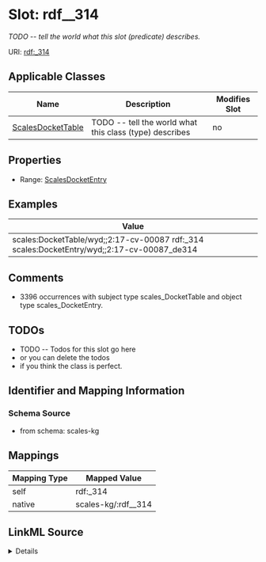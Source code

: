 

# Slot: rdf__314


_TODO -- tell the world what this slot (predicate) describes._





URI: [rdf:_314](http://www.w3.org/1999/02/22-rdf-syntax-ns#_314)



<!-- no inheritance hierarchy -->





## Applicable Classes

| Name | Description | Modifies Slot |
| --- | --- | --- |
| [ScalesDocketTable](../classes/ScalesDocketTable.md) | TODO -- tell the world what this class (type) describes |  no  |







## Properties

* Range: [ScalesDocketEntry](../classes/ScalesDocketEntry.md)






## Examples

| Value |
| --- |
| scales:DocketTable/wyd;;2:17-cv-00087 rdf:_314 scales:DocketEntry/wyd;;2:17-cv-00087_de314 |

## Comments

* 3396 occurrences with subject type scales_DocketTable and object type scales_DocketEntry.

## TODOs

* TODO -- Todos for this slot go here
* or you can delete the todos
* if you think the class is perfect.

## Identifier and Mapping Information







### Schema Source


* from schema: scales-kg




## Mappings

| Mapping Type | Mapped Value |
| ---  | ---  |
| self | rdf:_314 |
| native | scales-kg/:rdf__314 |




## LinkML Source

<details>
```yaml
name: rdf__314
description: TODO -- tell the world what this slot (predicate) describes.
todos:
- TODO -- Todos for this slot go here
- or you can delete the todos
- if you think the class is perfect.
comments:
- 3396 occurrences with subject type scales_DocketTable and object type scales_DocketEntry.
examples:
- value: scales:DocketTable/wyd;;2:17-cv-00087 rdf:_314 scales:DocketEntry/wyd;;2:17-cv-00087_de314
from_schema: scales-kg
rank: 1000
slot_uri: rdf:_314
alias: rdf__314
domain_of:
- scales_DocketTable
range: scales_DocketEntry

```
</details>